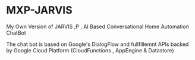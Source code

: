 # MXP-JARVIS

My Own Version of JARVIS ;P , AI Based Conversational Home Automation ChatBot

The chat bot is based on Google's DialogFlow and fullfillemnt APIs backed by Google Cloud Platform (CloudFunctions , AppEngine & Datastore) 
